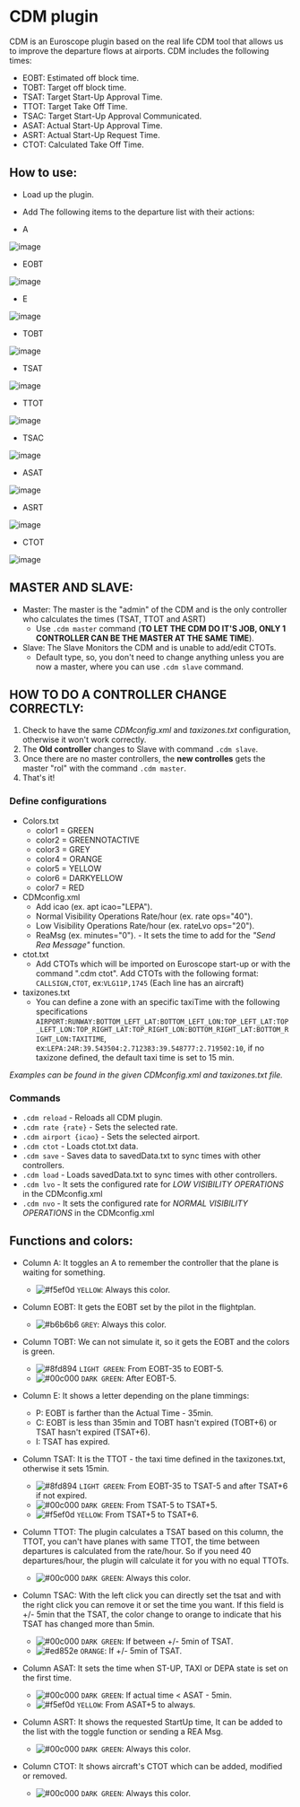 # CDM plugin
CDM is an Euroscope plugin based on the real life CDM tool that allows us to improve the departure flows at airports.
CDM includes the following times:
- EOBT: Estimated off block time.
- TOBT: Target off block time.
- TSAT: Target Start-Up Approval Time.
- TTOT: Target Take Off Time.
- TSAC: Target Start-Up Approval Communicated.
- ASAT: Actual Start-Up Approval Time.
- ASRT: Actual Start-Up Request Time.
- CTOT: Calculated Take Off Time.


## How to use:
- Load up the plugin.
- Add The following items to the departure list with their actions:

- A

![image](https://i.gyazo.com/e7bae0d995a6f77b0e3b7fed115d854e.png)

- EOBT

![image](https://i.gyazo.com/e831b09bc5a75a8971bcae892ef16940.png)

- E

![image](https://i.gyazo.com/3c65d71bc812ccf6966c4694c9fa425d.png)

- TOBT

![image](https://i.gyazo.com/754f328e3d0fb087077cd2bfc89c1a54.png)

- TSAT

![image](https://i.gyazo.com/f4de2894de5f5b12733ad94896d9cdbb.png)

- TTOT

![image](https://i.gyazo.com/931cb1578776283261382f3735fea5e7.png)

- TSAC

![image](https://i.gyazo.com/6a28ed89ecfe8aab259d533febe45000.png)

- ASAT

![image](https://i.gyazo.com/ae930f513a05d85a9776631ff89fbf7d.png)

- ASRT

![image](https://i.gyazo.com/f320a807ee5f8f35c63cac38d671f1a2.png)

- CTOT

![image](https://i.gyazo.com/fa2d4b6bc87832d2983bf6800bdb824d.png)


## MASTER AND SLAVE:
- Master: The master is the "admin" of the CDM and is the only controller who calculates the times (TSAT, TTOT and ASRT)
  - Use ``.cdm master`` command (**TO LET THE CDM DO IT'S JOB, ONLY 1 CONTROLLER CAN BE THE MASTER AT THE SAME TIME**).
- Slave: The Slave Monitors the CDM and is unable to add/edit CTOTs.
  - Default type, so, you don't need to change anything unless you are now a master, where you can use ``.cdm slave`` command.

## HOW TO DO A CONTROLLER CHANGE CORRECTLY:
1. Check to have the same *CDMconfig.xml* and *taxizones.txt* configuration, otherwise it won't work correctly.
2. The **Old controller** changes to Slave with command ``.cdm slave``.
3. Once there are no master controllers, the **new controlles** gets the master "rol" with the command ``.cdm master``.
4. That's it!

### Define configurations
- Colors.txt
  - color1 = GREEN
  - color2 = GREENNOTACTIVE
  - color3 = GREY
  - color4 = ORANGE
  - color5 = YELLOW
  - color6 = DARKYELLOW
  - color7 = RED
- CDMconfig.xml
  - Add icao (ex. apt icao="LEPA").
  - Normal Visibility Operations Rate/hour (ex. rate ops="40").
  - Low Visibility Operations Rate/hour (ex. rateLvo ops="20").
  - ReaMsg (ex. minutes="0"). - It sets the time to add for the *"Send Rea Message"* function.
- ctot.txt
  - Add CTOTs which will be imported on Euroscope start-up or with the command ".cdm ctot". Add CTOTs with the following format: ``CALLSIGN,CTOT``, ex:``VLG11P,1745`` (Each line has an aircraft)
- taxizones.txt
  - You can define a zone with an specific taxiTime with the following specifications ``AIRPORT:RUNWAY:BOTTOM_LEFT_LAT:BOTTOM_LEFT_LON:TOP_LEFT_LAT:TOP_LEFT_LON:TOP_RIGHT_LAT:TOP_RIGHT_LON:BOTTOM_RIGHT_LAT:BOTTOM_RIGHT_LON:TAXITIME``, ex:``LEPA:24R:39.543504:2.712383:39.548777:2.719502:10``, if no taxizone defined, the default taxi time is set to 15 min.

*Examples can be found in the given CDMconfig.xml and taxizones.txt file.*

### Commands
- ``.cdm reload`` - Reloads all CDM plugin.
- ``.cdm rate {rate}`` - Sets the selected rate.
- ``.cdm airport {icao}`` - Sets the selected airport.
- ``.cdm ctot`` - Loads ctot.txt data.
- ``.cdm save`` - Saves data to savedData.txt to sync times with other controllers.
- ``.cdm load`` - Loads savedData.txt to sync times with other controllers.
- ``.cdm lvo`` - It sets the configured rate for *LOW VISIBILITY OPERATIONS* in the CDMconfig.xml
- ``.cdm nvo`` - It sets the configured rate for *NORMAL VISIBILITY OPERATIONS* in the CDMconfig.xml

## Functions and colors:
- Column A: It toggles an A to remember the controller that the plane is waiting for something.
  - ![#f5ef0d](https://via.placeholder.com/15/f5ef0d/000000?text=+) `YELLOW`: Always this color.

- Column EOBT: It gets the EOBT set by the pilot in the flightplan.
  - ![#b6b6b6](https://via.placeholder.com/15/b6b6b6/000000?text=+) `GREY`: Always this color.

- Column TOBT: We can not simulate it, so it gets the EOBT and the colors is green.
  - ![#8fd894](https://via.placeholder.com/15/8fd894/000000?text=+) `LIGHT GREEN`: From EOBT-35 to EOBT-5.
  - ![#00c000](https://via.placeholder.com/15/00c000/000000?text=+) `DARK GREEN`: After EOBT-5.

- Column E: It shows a letter depending on the plane timmings:
  - P: EOBT is farther than the Actual Time - 35min.
  - C: EOBT is less than 35min and TOBT hasn't expired (TOBT+6) or TSAT hasn't expired (TSAT+6).
  - I: TSAT has expired.

- Column TSAT: It is the TTOT - the taxi time defined in the taxizones.txt, otherwise it sets 15min.
  - ![#8fd894](https://via.placeholder.com/15/8fd894/000000?text=+) `LIGHT GREEN`: From EOBT-35 to TSAT-5 and after TSAT+6 if not expired.
  - ![#00c000](https://via.placeholder.com/15/00c000/000000?text=+) `DARK GREEN`: From TSAT-5 to TSAT+5.
  - ![#f5ef0d](https://via.placeholder.com/15/f5ef0d/000000?text=+) `YELLOW`: From TSAT+5 to TSAT+6.

- Column TTOT: The plugin calculates a TSAT based on this column, the TTOT, you can't have planes with same TTOT, the time between departures is calculated from the rate/hour. So if you need 40 departures/hour, the plugin will calculate it for you with no equal TTOTs.
  - ![#00c000](https://via.placeholder.com/15/00c000/000000?text=+) `DARK GREEN`: Always this color.

- Column TSAC: With the left click you can directly set the tsat and with the right click you can remove it or set the time you want. If this field is +/- 5min that the TSAT, the color change to orange to indicate that his TSAT has changed more than 5min.
  - ![#00c000](https://via.placeholder.com/15/00c000/000000?text=+) `DARK GREEN`: If between +/- 5min of TSAT.
  - ![#ed852e](https://via.placeholder.com/15/ed852e/000000?text=+) `ORANGE`: If +/- 5min of TSAT.

- Column ASAT: It sets the time when ST-UP, TAXI or DEPA state is set on the first time.
  - ![#00c000](https://via.placeholder.com/15/00c000/000000?text=+) `DARK GREEN`: If actual time < ASAT - 5min.
  - ![#f5ef0d](https://via.placeholder.com/15/f5ef0d/000000?text=+) `YELLOW`: From ASAT+5 to always.

- Column ASRT: It shows the requested StartUp time, It can be added to the list with the toggle function or sending a REA Msg.
  - ![#00c000](https://via.placeholder.com/15/00c000/000000?text=+) `DARK GREEN`: Always this color.

- Column CTOT: It shows aircraft's CTOT which can be added, modified or removed.
  - ![#00c000](https://via.placeholder.com/15/00c000/000000?text=+) `DARK GREEN`: Always this color.